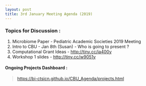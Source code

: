 ```yaml
---
layout: post
title: 3rd January Meeting Agenda (2019)
---
```

### Topics for Discussion :
1. Microbiome Paper - Pediatric Academic Societies 2019 Meeting 
2. Intro to CBU - Jan 8th (Susan) - Who is going to present ?
3. Computational Grant Ideas -  http://tiny.cc/ia400y
4. Workshop 1 slides - http://tiny.cc/w9051y

#### Ongoing Projects Dashboard :

> https://bi-ctsicn.github.io/CBU_Agenda/projects.html
